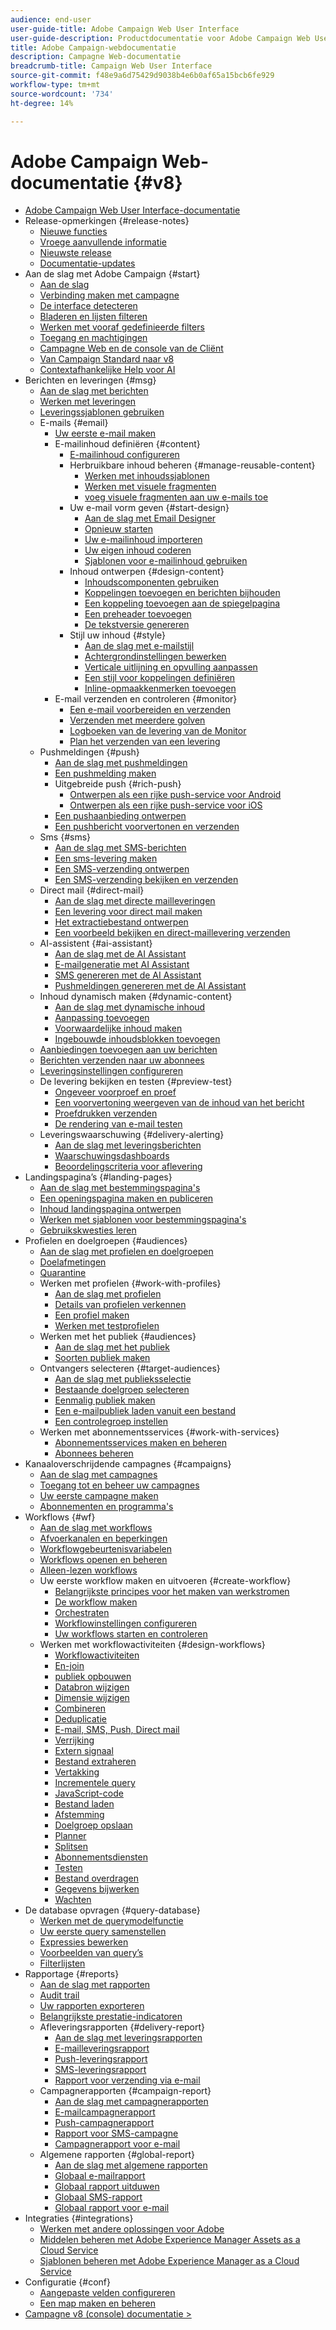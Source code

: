 ```yaml
---
audience: end-user
user-guide-title: Adobe Campaign Web User Interface
user-guide-description: Productdocumentatie voor Adobe Campaign Web User Interface.
title: Adobe Campaign-webdocumentatie
description: Campagne Web-documentatie
breadcrumb-title: Campaign Web User Interface
source-git-commit: f48e9a6d75429d9038b4e6b0af65a15bcb6fe929
workflow-type: tm+mt
source-wordcount: '734'
ht-degree: 14%

---
```



# Adobe Campaign Web-documentatie {#v8}

+ [Adobe Campaign Web User Interface-documentatie](campaign-web-home.md)
+ Release-opmerkingen {#release-notes}
   + [Nieuwe functies](rn/whats-new.md)
   + [Vroege aanvullende informatie](rn/e-release-notes.md)
   + [Nieuwste release](rn/release-notes.md)
   + [Documentatie-updates](rn/documentation-updates.md)
+ Aan de slag met Adobe Campaign {#start}
   + [Aan de slag](get-started/get-started.md)
   + [Verbinding maken met campagne](get-started/connect-to-campaign.md)
   + [De interface detecteren](get-started/user-interface.md)
   + [Bladeren en lijsten filteren](get-started/list-filters.md)
   + [Werken met vooraf gedefinieerde filters](get-started/predefined-filters.md)
   + [Toegang en machtigingen](get-started/permissions.md)
   + [Campagne Web en de console van de Cliënt](get-started/capability-matrix.md)
   + [Van Campaign Standard naar v8](rn/acs-migration.md)
   + [Contextafhankelijke Help voor AI](get-started/using-ai.md)
+ Berichten en leveringen {#msg}
   + [Aan de slag met berichten](msg/gs-messages.md)
   + [Werken met leveringen](msg/gs-deliveries.md)
   + [Leveringssjablonen gebruiken](msg/delivery-template.md)
   + E-mails {#email}
      + [Uw eerste e-mail maken](email/create-email.md)
      + E-mailinhoud definiëren {#content}
         + [E-mailinhoud configureren](email/edit-content.md)
         + Herbruikbare inhoud beheren {#manage-reusable-content}
            + [Werken met inhoudssjablonen](email/create-email-templates.md)
            + [Werken met visuele fragmenten](email/fragments.md)
            + [ voeg visuele fragmenten aan uw e-mails toe ](email/use-visual-fragments.md)
         + Uw e-mail vorm geven {#start-design}
            + [Aan de slag met Email Designer](email/get-started-email-designer.md)
            + [Opnieuw starten](email/create-email-content.md)
            + [Uw e-mailinhoud importeren](email/existing-content.md)
            + [Uw eigen inhoud coderen](email/code-content.md)
            + [Sjablonen voor e-mailinhoud gebruiken](email/use-email-templates.md)
         + Inhoud ontwerpen {#design-content}
            + [Inhoudscomponenten gebruiken](email/content-components.md)
            + [Koppelingen toevoegen en berichten bijhouden](email/message-tracking.md)
            + [Een koppeling toevoegen aan de spiegelpagina](email/mirror-page.md)
            + [Een preheader toevoegen](email/preheader.md)
            + [De tekstversie genereren](email/text-version-email.md)
         + Stijl uw inhoud {#style}
            + [Aan de slag met e-mailstijl](email/get-started-email-style.md)
            + [Achtergrondinstellingen bewerken](email/backgrounds.md)
            + [Verticale uitlijning en opvulling aanpassen](email/alignment-and-padding.md)
            + [Een stijl voor koppelingen definiëren](email/styling-links.md)
            + [Inline-opmaakkenmerken toevoegen](email/inline-styling.md)
      + E-mail verzenden en controleren {#monitor}
         + [Een e-mail voorbereiden en verzenden](monitor/prepare-send.md)
         + [Verzenden met meerdere golven](advanced-settings/send-using-waves.md)
         + [ Logboeken van de levering van de Monitor ](monitor/delivery-logs.md)
         + [ Plan het verzenden van een levering ](monitor/schedule-sending.md)
   + Pushmeldingen {#push}
      + [Aan de slag met pushmeldingen](push/gs-push.md)
      + [Een pushmelding maken](push/create-push.md)
      + Uitgebreide push {#rich-push}
         + [Ontwerpen als een rijke push-service voor Android](push/rich-push.md)
         + [Ontwerpen als een rijke push-service voor iOS](push/rich-push-ios.md)
      + [Een pushaanbieding ontwerpen](push/content-push.md)
      + [Een pushbericht voorvertonen en verzenden](push/send-push.md)
   + Sms {#sms}
      + [Aan de slag met SMS-berichten](sms/gs-sms.md)
      + [Een sms-levering maken](sms/create-sms.md)
      + [Een SMS-verzending ontwerpen](sms/content-sms.md)
      + [Een SMS-verzending bekijken en verzenden](sms/send-sms.md)
   + Direct mail {#direct-mail}
      + [Aan de slag met directe mailleveringen](direct-mail/gs-direct-mail.md)
      + [Een levering voor direct mail maken](direct-mail/create-direct-mail.md)
      + [Het extractiebestand ontwerpen](direct-mail/content-direct-mail.md)
      + [Een voorbeeld bekijken en direct-maillevering verzenden](direct-mail/send-direct-mail.md)
   + AI-assistent {#ai-assistant}
      + [Aan de slag met de AI Assistant](email/generative-gs.md)
      + [E-mailgeneratie met AI Assistant](email/generative-content.md)
      + [SMS genereren met de AI Assistant](email/generative-sms.md)
      + [Pushmeldingen genereren met de AI Assistant](email/generative-push.md)
   + Inhoud dynamisch maken {#dynamic-content}
      + [Aan de slag met dynamische inhoud](personalization/gs-personalization.md)
      + [Aanpassing toevoegen](personalization/personalize.md)
      + [Voorwaardelijke inhoud maken](personalization/conditions.md)
      + [Ingebouwde inhoudsblokken toevoegen](personalization/content-blocks.md)
   + [Aanbiedingen toevoegen aan uw berichten](msg/offers.md)
   + [Berichten verzenden naar uw abonnees](msg/send-to-subscribers.md)
   + [Leveringsinstellingen configureren](advanced-settings/delivery-settings.md)
   + De levering bekijken en testen {#preview-test}
      + [ Ongeveer voorproef en proef ](preview-test/preview-test.md)
      + [Een voorvertoning weergeven van de inhoud van het bericht](preview-test/preview-content.md)
      + [Proefdrukken verzenden](preview-test/test-deliveries.md)
      + [De rendering van e-mail testen](preview-test/email-rendering.md)
   + Leveringswaarschuwing {#delivery-alerting}
      + [Aan de slag met leveringsberichten](msg/delivery-alerting.md)
      + [Waarschuwingsdashboards](msg/delivery-alerting-dashboards.md)
      + [Beoordelingscriteria voor aflevering](msg/delivery-alerting-criteria.md)
+ Landingspagina’s {#landing-pages}
   + [Aan de slag met bestemmingspagina&#39;s](landing-pages/get-started-lp.md)
   + [Een openingspagina maken en publiceren](landing-pages/create-lp.md)
   + [Inhoud landingspagina ontwerpen](landing-pages/lp-content.md)
   + [Werken met sjablonen voor bestemmingspagina&#39;s](landing-pages/lp-templates.md)
   + [Gebruikskwesties leren](landing-pages/lp-use-cases.md)
+ Profielen en doelgroepen {#audiences}
   + [Aan de slag met profielen en doelgroepen](audience/gs-audiences-recipients.md)
   + [Doelafmetingen](audience/targeting-dimensions.md)
   + [Quarantine](audience/quarantine.md)
   + Werken met profielen {#work-with-profiles}
      + [Aan de slag met profielen](audience/about-recipients.md)
      + [Details van profielen verkennen](audience/profile-view.md)
      + [Een profiel maken](audience/create-profile.md)
      + [Werken met testprofielen](audience/test-profiles.md)
   + Werken met het publiek {#audiences}
      + [Aan de slag met het publiek](audience/manage-audience.md)
      + [Soorten publiek maken](audience/create-audience.md)
   + Ontvangers selecteren {#target-audiences}
      + [Aan de slag met publieksselectie](audience/delivery-recipients.md)
      + [Bestaande doelgroep selecteren](audience/add-audience.md)
      + [Eenmalig publiek maken](audience/one-time-audience.md)
      + [Een e-mailpubliek laden vanuit een bestand](audience/file-audience.md)
      + [Een controlegroep instellen](audience/control-group.md)
   + Werken met abonnementsservices {#work-with-services}
      + [Abonnementsservices maken en beheren](audience/manage-services.md)
      + [Abonnees beheren](audience/manage-subscribers.md)
+ Kanaaloverschrijdende campagnes {#campaigns}
   + [Aan de slag met campagnes](campaigns/gs-campaigns.md)
   + [Toegang tot en beheer uw campagnes](campaigns/manage-campaigns.md)
   + [Uw eerste campagne maken](campaigns/create-campaigns.md)
   + [Abonnementen en programma&#39;s](administration/plans-programs.md)
+ Workflows {#wf}
   + [Aan de slag met workflows](workflows/gs-workflows.md)
   + [Afvoerkanalen en beperkingen](get-started/guardrails.md)
   + [Workflowgebeurtenisvariabelen](workflows/event-variables.md)
   + [Workflows openen en beheren](workflows/access-monitor.md)
   + [Alleen-lezen workflows](workflows/readonly-workflows.md)
   + Uw eerste workflow maken en uitvoeren {#create-workflow}
      + [Belangrijkste principes voor het maken van werkstromen](workflows/gs-workflow-creation.md)
      + [De workflow maken](workflows/create-workflow.md)
      + [Orchestraten](workflows/orchestrate-activities.md)
      + [Workflowinstellingen configureren](workflows/workflow-settings.md)
      + [Uw workflows starten en controleren](workflows/start-monitor-workflows.md)
   + Werken met workflowactiviteiten {#design-workflows}
      + [Workflowactiviteiten](workflows/activities/about-activities.md)
      + [En-join](workflows/activities/and-join.md)
      + [publiek opbouwen](workflows/activities/build-audience.md)
      + [Databron wijzigen](workflows/activities/change-data-source.md)
      + [Dimensie wijzigen](workflows/activities/change-dimension.md)
      + [Combineren](workflows/activities/combine.md)
      + [Deduplicatie](workflows/activities/deduplication.md)
      + [E-mail, SMS, Push, Direct mail](workflows/activities/channels.md)
      + [Verrijking](workflows/activities/enrichment.md)
      + [Extern signaal](workflows/activities/external-signal.md)
      + [Bestand extraheren](workflows/activities/extract-file.md)
      + [Vertakking](workflows/activities/fork.md)
      + [Incrementele query](workflows/activities/incremental-query.md)
      + [JavaScript-code](workflows/activities/javascript-code.md)
      + [Bestand laden](workflows/activities/load-file.md)
      + [Afstemming](workflows/activities/reconciliation.md)
      + [Doelgroep opslaan](workflows/activities/save-audience.md)
      + [Planner](workflows/activities/scheduler.md)
      + [Splitsen](workflows/activities/split.md)
      + [Abonnementsdiensten](workflows/activities/subscription-services.md)
      + [Testen](workflows/activities/test.md)
      + [Bestand overdragen](workflows/activities/transfer-file.md)
      + [Gegevens bijwerken](workflows/activities/update-data.md)
      + [Wachten](workflows/activities/wait.md)
+ De database opvragen {#query-database}
   + [Werken met de querymodelfunctie](query/query-modeler-overview.md)
   + [Uw eerste query samenstellen](query/build-query.md)
   + [Expressies bewerken](query/expression-editor.md)
   + [Voorbeelden van query’s](query/query-samples.md)
   + [Filterlijsten](query/filter.md)
+ Rapportage {#reports}
   + [Aan de slag met rapporten](reporting/gs-reports.md)
   + [Audit trail](reporting/audit-trail.md)
   + [Uw rapporten exporteren](reporting/export-reports.md)
   + [Belangrijkste prestatie-indicatoren](reporting/kpis.md)
   + Afleveringsrapporten {#delivery-report}
      + [Aan de slag met leveringsrapporten](reporting/delivery-reports.md)
      + [E-mailleveringsrapport](reporting/email-report.md)
      + [Push-leveringsrapport](reporting/push-report.md)
      + [SMS-leveringsrapport](reporting/sms-report.md)
      + [Rapport voor verzending via e-mail](reporting/direct-mail.md)
   + Campagnerapporten {#campaign-report}
      + [Aan de slag met campagnerapporten](reporting/campaign-reports.md)
      + [E-mailcampagnerapport](reporting/campaign-reports-email.md)
      + [Push-campagnerapport](reporting/campaign-reports-push.md)
      + [Rapport voor SMS-campagne](reporting/campaign-reports-sms.md)
      + [Campagnerapport voor e-mail](reporting/campaign-reports-direct-mail.md)
   + Algemene rapporten {#global-report}
      + [Aan de slag met algemene rapporten](reporting/global-reports.md)
      + [Globaal e-mailrapport](reporting/global-report-email.md)
      + [Globaal rapport uitduwen](reporting/global-report-push.md)
      + [Globaal SMS-rapport](reporting/global-report-sms.md)
      + [Globaal rapport voor e-mail](reporting/global-report-direct.md)
+ Integraties {#integrations}
   + [Werken met andere oplossingen voor Adobe](integrations/integration.md)
   + [Middelen beheren met Adobe Experience Manager Assets as a Cloud Service](integrations/aem-assets.md)
   + [Sjablonen beheren met Adobe Experience Manager as a Cloud Service](integrations/aem-content.md)
+ Configuratie {#conf}
   + [Aangepaste velden configureren](administration/custom-fields.md)
   + [Een map maken en beheren](administration/create-manage-folder.md)
+ [ Campagne v8 (console) documentatie > ](https://experienceleague.adobe.com/en/docs/campaign/campaign-v8/campaign-home)
